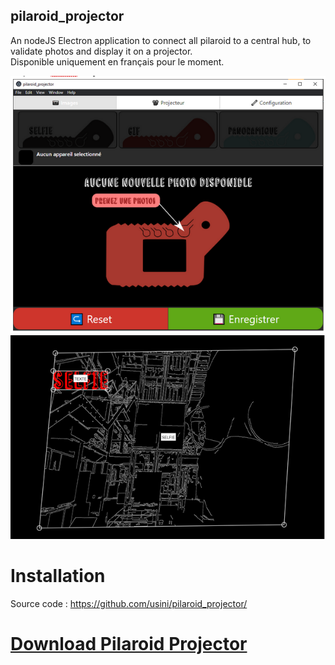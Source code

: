 pilaroid_projector
------------------
An nodeJS Electron application to connect all pilaroid to a central hub, to validate photos and display it on a projector.    
Disponible uniquement en français pour le moment.

![pilaroid projector interface](doc/pilaroid_projector_interface.png)
![pilaroid projector video mapping](doc/pilaroid_projector_videomapping.png)
# Installation
Source code : https://github.com/usini/pilaroid_projector/

# [Download Pilaroid Projector](https://github.com/usini/pilaroid_projector/releases/download/2.0/pilaroid_projector_v2.zip)

